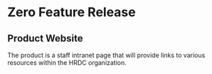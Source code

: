 # Zero Feature Release

## Product Website
The product is a staff intranet page that will provide links to various resources within the HRDC organization. 

